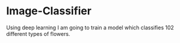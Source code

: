 # Image-Classifier
Using deep learning I am going to train a model which classifies 102 different types of flowers.
